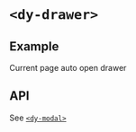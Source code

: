 # `<dy-drawer>`

## Example

<gbp-example
  name="dy-drawer"
  props='{"header": "Title", "open": true, "@ok": "(evt) => evt.target.open = false", "@close": "(evt) => evt.target.open = false", "@maskclick": "(evt) => evt.target.open = false"}'
  html='<div slot="body">Drawer</div>'
  src="https://jspm.dev/duoyun-ui/elements/drawer">Current page auto open drawer</gbp-example>

## API

See [`<dy-modal>`](./modal.md)

<gbp-api src="/src/elements/drawer.ts"></gbp-api>

